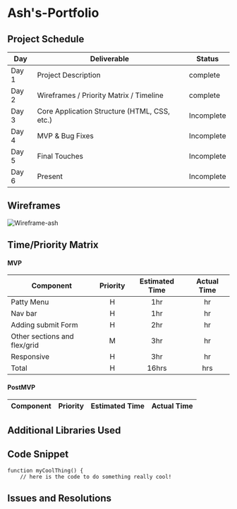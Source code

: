 # Ash's-Portfolio

## Project Schedule

|  Day | Deliverable | Status
|---|---| ---|
|Day 1| Project Description | complete
|Day 2| Wireframes / Priority Matrix / Timeline | complete
|Day 3| Core Application Structure (HTML, CSS, etc.) | Incomplete
|Day 4| MVP & Bug Fixes | Incomplete
|Day 5| Final Touches | Incomplete
|Day 6| Present | Incomplete

## Wireframes

![Wireframe-ash](https://user-images.githubusercontent.com/111319560/192933476-a60292e7-0467-46ec-9e9c-baab1e394a5e.png)

## Time/Priority Matrix 

#### MVP
| Component | Priority | Estimated Time | Actual Time |
| --- | :---: |  :---: | :---: | 
| Patty Menu | H | 1hr | hr |
| Nav bar | H | 1hr | hr |  
| Adding submit Form | H | 2hr|  hr | 
| Other sections and flex/grid| M | 3hr | hr|
| Responsive | H | 3hr | hr | hr |
| Total | H | 16hrs| hrs |

#### PostMVP
| Component | Priority | Estimated Time | Actual Time |
| --- | :---: |  :---: | :---: | 

## Additional Libraries Used

 

## Code Snippet

 

```
function myCoolThing() {
	// here is the code to do something really cool!
```

## Issues and Resolutions

 
